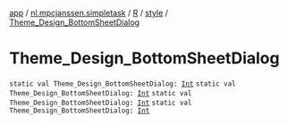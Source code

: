 [app](../../../index.md) / [nl.mpcjanssen.simpletask](../../index.md) / [R](../index.md) / [style](index.md) / [Theme_Design_BottomSheetDialog](.)

# Theme_Design_BottomSheetDialog

`static val Theme_Design_BottomSheetDialog: `[`Int`](https://kotlinlang.org/api/latest/jvm/stdlib/kotlin/-int/index.html)
`static val Theme_Design_BottomSheetDialog: `[`Int`](https://kotlinlang.org/api/latest/jvm/stdlib/kotlin/-int/index.html)
`static val Theme_Design_BottomSheetDialog: `[`Int`](https://kotlinlang.org/api/latest/jvm/stdlib/kotlin/-int/index.html)
`static val Theme_Design_BottomSheetDialog: `[`Int`](https://kotlinlang.org/api/latest/jvm/stdlib/kotlin/-int/index.html)